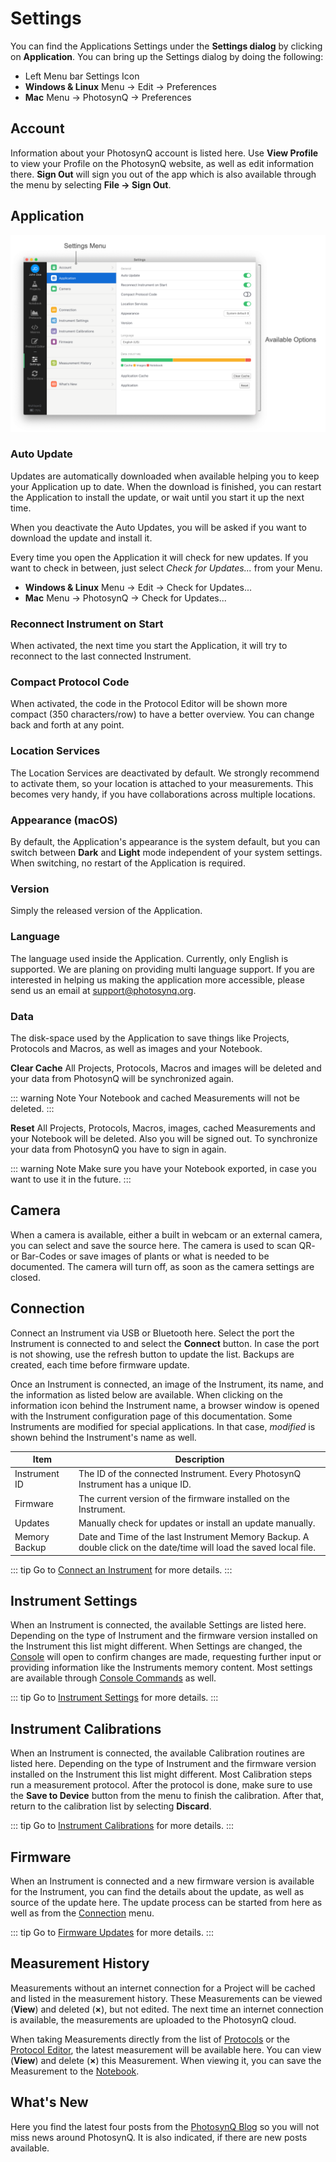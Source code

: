 # Settings

You can find the Applications Settings under the **Settings dialog** by clicking on **Application**. You can bring up the Settings dialog by doing the following:

+ Left Menu bar <i class="fa fa-sliders"></i> Settings Icon
+ **Windows & Linux** Menu → Edit → Preferences
+ **Mac** Menu → PhotosynQ → Preferences

## Account

Information about your PhotosynQ account is listed here. Use **View Profile** to view your Profile on the PhotosynQ website, as well as edit information there. **Sign Out** will sign you out of the app which is also available through the menu by selecting **File → Sign Out**.

## Application

![Desktop Application Settings Dialog](./images/settings.png)

### Auto Update

Updates are automatically downloaded when available helping you to keep your Application up to date. When the download is finished, you can restart the Application to install the update, or wait until you start it up the next time.

When you deactivate the Auto Updates, you will be asked if you want to download the update and install it.

Every time you open the Application it will check for new updates. If you want to check in between, just select *Check for Updates...* from your Menu.

+ **Windows & Linux** Menu → Edit → Check for Updates...
+ **Mac** Menu → PhotosynQ → Check for Updates...

### Reconnect Instrument on Start

When activated, the next time you start the Application, it will try to reconnect to the last connected Instrument.

### Compact Protocol Code

When activated, the code in the Protocol Editor will be shown more compact (350 characters/row) to have a better overview. You can change back and forth at any point.

### Location Services

The Location Services are deactivated by default. We strongly recommend to activate them, so your location is attached to your measurements. This becomes very handy, if you have collaborations across multiple locations.

### Appearance (macOS)

By default, the Application's appearance is the system default, but you can switch between **Dark** and **Light** mode independent of your system settings. When switching, no restart of the Application is required.

### Version

Simply the released version of the Application.

### Language

The language used inside the Application. Currently, only English is supported. We are planing on providing multi language support. If you are interested in helping us making the application more accessible, please send us an email at <support@photosynq.org>.

### Data

The disk-space used by the Application to save things like Projects, Protocols and Macros, as well as images and your Notebook.

**Clear Cache**
All Projects, Protocols, Macros and images will be deleted and your data from PhotosynQ will be synchronized again.

::: warning Note
Your Notebook and cached Measurements will not be deleted.
:::

**Reset**
All Projects, Protocols, Macros, images, cached Measurements and your Notebook will be deleted. Also you will be signed out. To synchronize your data from PhotosynQ you have to sign in again.

::: warning Note
Make sure you have your Notebook exported, in case you want to use it in the future.
:::

## Camera

When a camera is available, either a built in webcam or an external camera, you can select and save the source here. The camera is used to scan QR- or Bar-Codes or save images of plants or what is needed to be documented. The camera will turn off, as soon as the camera settings are closed.

## Connection

Connect an Instrument via USB or Bluetooth here. Select the port the Instrument is connected to and select the **Connect** button. In case the port is not showing, use the refresh <i class="fa fa-refresh"></i> button to update the list. Backups are created, each time before firmware update.

Once an Instrument is connected, an image of the Instrument, its name, and the information as listed below are available. When clicking on the information icon behind the Instrument name, a browser window is opened with the Instrument configuration page of this documentation. Some Instruments are modified for special applications. In that case, *modified* is shown behind the Instrument's name as well.

| Item | Description |
| ---- | ----------- |
| Instrument ID | The ID of the connected Instrument. Every PhotosynQ Instrument has a unique ID. |
| Firmware | The current version of the firmware installed on the Instrument. |
| Updates | Manually check for updates or install an update manually. |
| Memory Backup | Date and Time of the last Instrument Memory Backup. A double click on the date/time will load the saved local file. |

::: tip
Go to [Connect an Instrument](./connect-an-instrument.md) for more details.
:::

## Instrument Settings

When an Instrument is connected, the available Settings are listed here. Depending on the type of Instrument and the firmware version installed on the Instrument this list might different. When Settings are changed, the [Console](./console.md) will open to confirm changes are made, requesting further input or providing information like the Instruments memory content. Most settings are available through [Console Commands](../instruments/console-commands.md) as well.

::: tip
Go to [Instrument Settings](../instruments/instrument-settings.md) for more details.
:::

## Instrument Calibrations

When an Instrument is connected, the available Calibration routines are listed here. Depending on the type of Instrument and the firmware version installed on the Instrument this list might different. Most Calibration steps run a measurement protocol. After the protocol is done, make sure to use the **Save to Device** button from the menu to finish the calibration. After that, return to the calibration list by selecting **Discard**.

::: tip
Go to [Instrument Calibrations](../instruments/instrument-calibrations.md) for more details.
:::

## Firmware

When an Instrument is connected and a new firmware version is available for the Instrument, you can find the details about the update, as well as source of the update here. The update process can be started from here as well as from the [Connection](#connection) menu.

::: tip
Go to [Firmware Updates](../instruments/firmware-updates.md#desktop-app) for more details.
:::

## Measurement History

Measurements without an internet connection for a Project will be cached and listed in the measurement history. These Measurements can be viewed (**View**) and deleted (**×**), but not edited. The next time an internet connection is available, the measurements are uploaded to the PhotosynQ cloud.

When taking Measurements directly from the list of [Protocols](./protocols.md) or the [Protocol Editor](./protocol-editor.md), the latest measurement will be available here. You can view (**View**) and delete (**×**) this Measurement. When viewing it, you can save the Measurement to the [Notebook](./notebook.md).

## What's New

Here you find the latest four posts from the [PhotosynQ Blog](https://blog.photosynq.org) so you will not miss news around PhotosynQ. It is also indicated, if there are new posts available.
